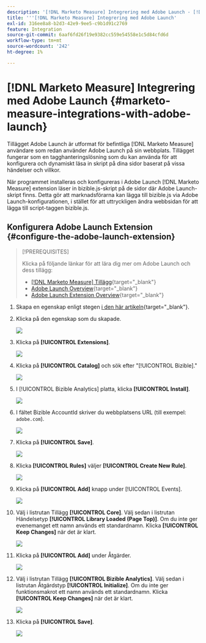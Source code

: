 ```yaml
---
description: '[!DNL Marketo Measure] Integrering med Adobe Launch - [!DNL Marketo Measure]'
title: '''[!DNL Marketo Measure] Integrering med Adobe Launch'
exl-id: 316ee8a8-b2d3-42e9-9ee5-c9b1d91c2769
feature: Integration
source-git-commit: 6aaf6fd26f19e9382cc559e54558e1c5d84cfd6d
workflow-type: tm+mt
source-wordcount: '242'
ht-degree: 1%

---
```


# [!DNL Marketo Measure] Integrering med Adobe Launch {#marketo-measure-integrations-with-adobe-launch}

Tillägget Adobe Launch är utformat för befintliga [!DNL Marketo Measure] användare som redan använder Adobe Launch på sin webbplats. Tillägget fungerar som en tagghanteringslösning som du kan använda för att konfigurera och dynamiskt läsa in skript på dina sidor baserat på vissa händelser och villkor.

När programmet installeras och konfigureras i Adobe Launch [!DNL Marketo Measure] extension läser in bizible.js-skript på de sidor där Adobe Launch-skript finns. Detta gör att marknadsförarna kan lägga till bizible.js via Adobe Launch-konfigurationen, i stället för att uttryckligen ändra webbsidan för att lägga till script-taggen bizible.js.

## Konfigurera Adobe Launch Extension {#configure-the-adobe-launch-extension}

>[!PREREQUISITES]
>
>Klicka på följande länkar för att lära dig mer om Adobe Launch och dess tillägg:
>
>* [[!DNL Marketo Measure] Tillägg](https://experienceleague.adobe.com/docs/experience-platform/destinations/catalog/email/bizible.html#catalog){target="_blank"}
>* [Adobe Launch Overview](https://experienceleague.adobe.com/docs/platform-learn/implement-in-websites/overview.html){target="_blank"}
>* [Adobe Launch Extension Overview](https://experienceleague.adobe.com/docs/experience-platform/tags/extension-dev/overview.html){target="_blank"}

1. Skapa en egenskap enligt stegen [i den här artikeln](https://experienceleague.adobe.com/docs/platform-learn/implement-in-websites/configure-tags/create-a-property.html#go-to-the-data-collection-interface){target="_blank"}.

1. Klicka på den egenskap som du skapade.

   ![](assets/marketo-measure-integrations-with-adobe-launch-1.png)

1. Klicka på **[!UICONTROL Extensions]**.

   ![](assets/marketo-measure-integrations-with-adobe-launch-2.png)

1. Klicka på **[!UICONTROL Catalog]** och sök efter &quot;[!UICONTROL Bizible].&quot;

   ![](assets/marketo-measure-integrations-with-adobe-launch-3.png)

1. I [!UICONTROL Bizible Analytics] platta, klicka **[!UICONTROL Install]**.

   ![](assets/marketo-measure-integrations-with-adobe-launch-4.png)

1. I fältet Bizible AccountId skriver du webbplatsens URL (till exempel: `adobe.com`).

   ![](assets/marketo-measure-integrations-with-adobe-launch-5.png)

1. Klicka på **[!UICONTROL Save]**.

   ![](assets/marketo-measure-integrations-with-adobe-launch-6.png)

1. Klicka **[!UICONTROL Rules]** väljer **[!UICONTROL Create New Rule]**.

   ![](assets/marketo-measure-integrations-with-adobe-launch-7.png)

1. Klicka på **[!UICONTROL Add]** knapp under [!UICONTROL Events].

   ![](assets/marketo-measure-integrations-with-adobe-launch-8.png)

1. Välj i listrutan Tillägg **[!UICONTROL Core]**. Välj sedan i listrutan Händelsetyp **[!UICONTROL Library Loaded (Page Top)]**. Om du inte ger evenemanget ett namn används ett standardnamn. Klicka **[!UICONTROL Keep Changes]** när det är klart.

   ![](assets/marketo-measure-integrations-with-adobe-launch-9.png)

1. Klicka på **[!UICONTROL Add]** under Åtgärder.

   ![](assets/marketo-measure-integrations-with-adobe-launch-10.png)

1. Välj i listrutan Tillägg **[!UICONTROL Bizible Analytics]**. Välj sedan i listrutan Åtgärdstyp **[!UICONTROL Initialize]**. Om du inte ger funktionsmakrot ett namn används ett standardnamn. Klicka **[!UICONTROL Keep Changes]** när det är klart.

   ![](assets/marketo-measure-integrations-with-adobe-launch-11.png)

1. Klicka på **[!UICONTROL Save]**.

   ![](assets/marketo-measure-integrations-with-adobe-launch-12.png)

